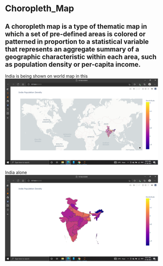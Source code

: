 # Choropleth_Map

## A choropleth map is a type of thematic map in which a set of pre-defined areas is colored or patterned in proportion to a statistical variable that represents an aggregate summary of a geographic characteristic within each area, such as population density or per-capita income.


India is being shown on world map in this
<img src=https://github.com/RishavMishraRM/Choropleth_Map/blob/main/Images/Screenshot%20(176).png>


India alone
<img src=https://github.com/RishavMishraRM/Choropleth_Map/blob/main/Images/Screenshot%20(177).png>
